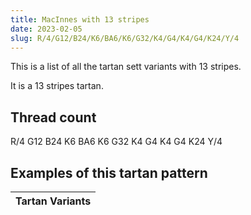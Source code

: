 ```yaml
---
title: MacInnes with 13 stripes
date: 2023-02-05
slug: R/4/G12/B24/K6/BA6/K6/G32/K4/G4/K4/G4/K24/Y/4
---
```

This is a list of all the tartan sett variants with 13 stripes.

It is a 13 stripes tartan.


## Thread count
R/4 G12 B24 K6 BA6 K6 G32 K4 G4 K4 G4 K24 Y/4

## Examples of this tartan pattern

| Tartan Variants |
|---------------|
